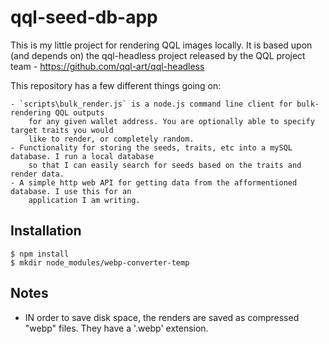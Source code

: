 # qql-seed-db-app

This is my little project for rendering QQL images locally. It is based upon (and depends on) the 
qql-headless project released by the QQL project team - https://github.com/qql-art/qql-headless

This repository has a few different things going on:

    - `scripts\bulk_render.js` is a node.js command line client for bulk-rendering QQL outputs
        for any given wallet address. You are optionally able to specify target traits you would
        like to render, or completely random.
    - Functionality for storing the seeds, traits, etc into a mySQL database. I run a local database 
        so that I can easily search for seeds based on the traits and render data.
    - A simple http web API for getting data from the afformentioned database. I use this for an 
        application I am writing.
    

## Installation

```
$ npm install
$ mkdir node_modules/webp-converter-temp
```

## Notes
* IN order to save disk space, the renders are saved as compressed "webp" files.  They have a '.webp' extension.